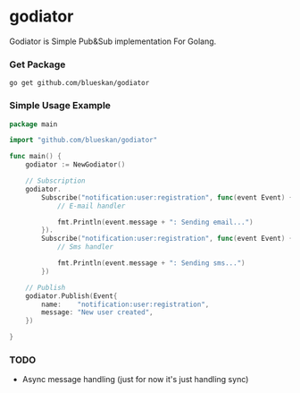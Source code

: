 # godiator
Godiator is Simple Pub&Sub implementation For Golang.

### Get Package

```go get github.com/blueskan/godiator```

### Simple Usage Example

```go
package main

import "github.com/blueskan/godiator"

func main() {
	godiator := NewGodiator()

	// Subscription
	godiator.
		Subscribe("notification:user:registration", func(event Event) {
			// E-mail handler

			fmt.Println(event.message + ": Sending email...")
		}).
		Subscribe("notification:user:registration", func(event Event) {
			// Sms handler

			fmt.Println(event.message + ": Sending sms...")
		})

	// Publish
	godiator.Publish(Event{
		name:    "notification:user:registration",
		message: "New user created",
	})

}
```

### TODO ###
- Async message handling (just for now it's just handling sync)
